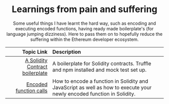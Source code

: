 <div align="center">
    <h1>
        Learnings from pain and suffering
    </h1>
    Some useful things I have learnt the hard way, such as encoding and executing encoded functions, having ready made boilerplate's (for language jumping dizziness). Here to pass them on to hopefully reduce the suffering within the Ethereum developer ecosystem. 

</div>

| Topic Link | Description |
|-----------:|:------------|
| [A Solidity Contract boilerplate](Educational\ContractFramework) | A boilerplate for Solidity contracts. Truffle and npm installed and mock test set up. |
| [Encoded function calls](Educational\Encoding) | How to encode a function in Solidity and JavaScript as well as how to execute your newly encoded function in Solidity. |